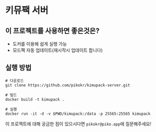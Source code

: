 # 키뮤팩 서버

## 이 프로젝트를 사용하면 좋은것은?

- 도커를 이용해 쉽게 실행 가능
- 모드팩 자동 업데이트(재시작시 업데이트 합니다)

## 실행 방법

```
# 다운로드
git clone https://github.com/pikokr/kimupack-server.git

# 빌드
docker build -t kimupack .

# 실행
docker run -it -d -v $PWD/kimupack:/data -p 25565:25565 kimupack
```

이 프로젝트에 대해 궁금한 점이 있으시다면 `pikokr@piko.app`에 질문해주세요!

